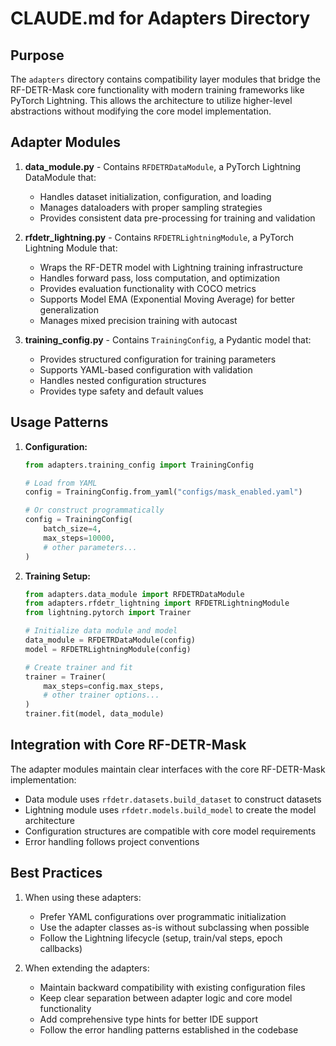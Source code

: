 # CLAUDE.md for Adapters Directory

## Purpose

The `adapters` directory contains compatibility layer modules that bridge the RF-DETR-Mask core functionality with modern training frameworks like PyTorch Lightning. This allows the architecture to utilize higher-level abstractions without modifying the core model implementation.

## Adapter Modules

1. **data_module.py** - Contains `RFDETRDataModule`, a PyTorch Lightning DataModule that:
   - Handles dataset initialization, configuration, and loading
   - Manages dataloaders with proper sampling strategies
   - Provides consistent data pre-processing for training and validation

2. **rfdetr_lightning.py** - Contains `RFDETRLightningModule`, a PyTorch Lightning Module that:
   - Wraps the RF-DETR model with Lightning training infrastructure
   - Handles forward pass, loss computation, and optimization
   - Provides evaluation functionality with COCO metrics
   - Supports Model EMA (Exponential Moving Average) for better generalization
   - Manages mixed precision training with autocast

3. **training_config.py** - Contains `TrainingConfig`, a Pydantic model that:
   - Provides structured configuration for training parameters
   - Supports YAML-based configuration with validation
   - Handles nested configuration structures
   - Provides type safety and default values

## Usage Patterns

1. **Configuration:**
   ```python
   from adapters.training_config import TrainingConfig
   
   # Load from YAML
   config = TrainingConfig.from_yaml("configs/mask_enabled.yaml")
   
   # Or construct programmatically
   config = TrainingConfig(
       batch_size=4,
       max_steps=10000,
       # other parameters...
   )
   ```

2. **Training Setup:**
   ```python
   from adapters.data_module import RFDETRDataModule
   from adapters.rfdetr_lightning import RFDETRLightningModule
   from lightning.pytorch import Trainer
   
   # Initialize data module and model
   data_module = RFDETRDataModule(config)
   model = RFDETRLightningModule(config)
   
   # Create trainer and fit
   trainer = Trainer(
       max_steps=config.max_steps,
       # other trainer options...
   )
   trainer.fit(model, data_module)
   ```

## Integration with Core RF-DETR-Mask

The adapter modules maintain clear interfaces with the core RF-DETR-Mask implementation:

- Data module uses `rfdetr.datasets.build_dataset` to construct datasets
- Lightning module uses `rfdetr.models.build_model` to create the model architecture
- Configuration structures are compatible with core model requirements
- Error handling follows project conventions

## Best Practices

1. When using these adapters:
   - Prefer YAML configurations over programmatic initialization
   - Use the adapter classes as-is without subclassing when possible
   - Follow the Lightning lifecycle (setup, train/val steps, epoch callbacks)

2. When extending the adapters:
   - Maintain backward compatibility with existing configuration files
   - Keep clear separation between adapter logic and core model functionality
   - Add comprehensive type hints for better IDE support
   - Follow the error handling patterns established in the codebase